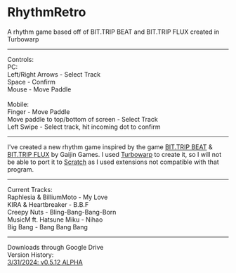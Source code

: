 # RhythmRetro
A rhythm game based off of BIT.TRIP BEAT and BIT.TRIP FLUX created in Turbowarp<br>
<hr>
Controls:<br>
  PC:<br>
    Left/Right Arrows - Select Track<br>
    Space - Confirm<br>
    Mouse - Move Paddle<br>
<br>
  Mobile: <br>
    Finger - Move Paddle<br>
    Move paddle to top/bottom of screen - Select Track<br>
    Left Swipe - Select track, hit incoming dot to confirm<hr>



I've created a new rhythm game inspired by the game <a href="https://bittrip.fandom.com/wiki/BIT.TRIP_BEAT" target="_blank">BIT.TRIP BEAT</a> & <a href="https://bittrip.fandom.com/wiki/BIT.TRIP_FLUX" target="_blank">BIT.TRIP FLUX</a> by Gaijin Games. I used <a href="turbowarp.org" target="_blank">Turbowarp</a> to create it, so I will not be able to port it to <a href="scratch.mit.edu" target="_blank">Scratch</a> as I used extensions not compatible with that program.
<hr>


Current Tracks:<br>
Raphlesia & BilliumMoto - My Love<br>
KIRA & Heartbreaker - B.B.F<br>
Creepy Nuts - Bling-Bang-Bang-Born<br>
MusicM ft. Hatsune Miku - Nihao<br>
Big Bang - Bang Bang Bang<br>


<hr>
Downloads through Google Drive<br>
Version History:<br>
<a href="https://drive.google.com/file/d/1VxSx068vrunrRbwa3DasisBlPvGn1eXg/view?usp=drive_link" target="_blank">3/31/2024: v0.5.12 ALPHA</a><br>
